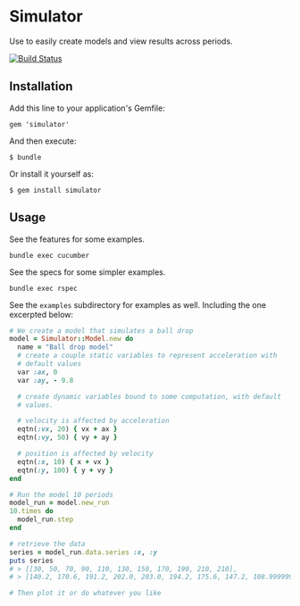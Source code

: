 # Simulator

Use to easily create models and view results across periods. 

[![Build Status](https://travis-ci.org/jamiely/simulator.png)](https://travis-ci.org/jamiely/simulator)

## Installation

Add this line to your application's Gemfile:

    gem 'simulator'

And then execute:

    $ bundle

Or install it yourself as:

    $ gem install simulator

## Usage

See the features for some examples.

    bundle exec cucumber

See the specs for some simpler examples.

    bundle exec rspec

See the `examples` subdirectory for examples as well. Including the one
excerpted below:

```ruby
# We create a model that simulates a ball drop
model = Simulator::Model.new do
  name = "Ball drop model"
  # create a couple static variables to represent acceleration with
  # default values
  var :ax, 0
  var :ay, - 9.8

  # create dynamic variables bound to some computation, with default
  # values. 

  # velocity is affected by acceleration
  eqtn(:vx, 20) { vx + ax }
  eqtn(:vy, 50) { vy + ay }

  # position is affected by velocity
  eqtn(:x, 10) { x + vx }
  eqtn(:y, 100) { y + vy }
end

# Run the model 10 periods
model_run = model.new_run
10.times do 
  model_run.step
end

# retrieve the data
series = model_run.data.series :x, :y
puts series
# > [[30, 50, 70, 90, 110, 130, 150, 170, 190, 210, 210],
# > [140.2, 170.6, 191.2, 202.0, 203.0, 194.2, 175.6, 147.2, 108.99999999999999, 60.999999999999986, 60.999999999999986]]

# Then plot it or do whatever you like
```

